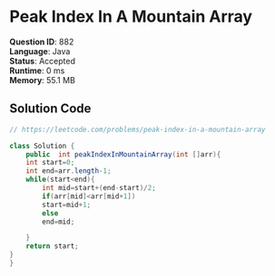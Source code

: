 # Peak Index In A Mountain Array

**Question ID**: 882  
**Language**: Java  
**Status**: Accepted  
**Runtime**: 0 ms  
**Memory**: 55.1 MB  

## Solution Code
```java
// https://leetcode.com/problems/peak-index-in-a-mountain-array

class Solution {
    public  int peakIndexInMountainArray(int []arr){
    int start=0;
    int end=arr.length-1;
    while(start<end){
        int mid=start+(end-start)/2;
        if(arr[mid]<arr[mid+1])
        start=mid+1;
        else
        end=mid;

    }
    return start;
}
}
```
